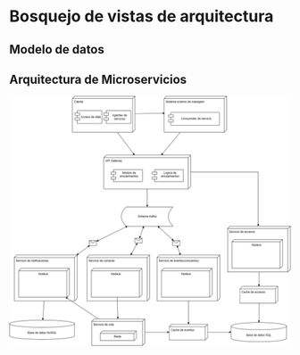 # Bosquejo de vistas de arquitectura

## Modelo de datos



## Arquitectura de Microservicios

![ArquitecturaMicroservicios](/s01-Grupo3-MusicFest/Proyecto/Imagenes/Diagramas_iteraciones-Arquitectura%20de%20microservicios%20segunda%20iteracion.drawio.png)